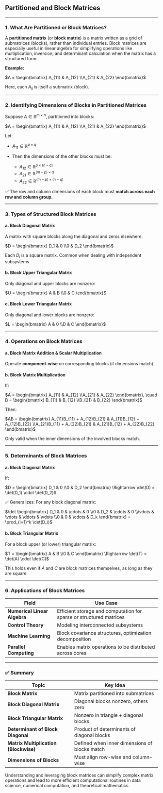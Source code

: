 ## **Partitioned and Block Matrices**

---

### **1. What Are Partitioned or Block Matrices?**

A **partitioned matrix** (or **block matrix**) is a matrix written as a grid of submatrices 
(blocks), rather than individual entries. Block matrices are especially useful in linear algebra 
for simplifying operations like multiplication, inversion, and determinant calculation when 
the matrix has a structured form.

**Example:**

$`A = \begin{bmatrix} A_{11} & A_{12} \\A_{21} & A_{22} \end{bmatrix}`$

Here, each $`A_{ij}`$ is itself a submatrix (block).

---

### **2. Identifying Dimensions of Blocks in Partitioned Matrices**

Suppose $`A \in \mathbb{R}^{m \times n}`$, partitioned into blocks:

$`A = \begin{bmatrix} A_{11} & A_{12} \\A_{21} & A_{22} \end{bmatrix}`$

Let:

* $`A_{11} \in \mathbb{R}^{p \times q}`$
* Then the dimensions of the other blocks must be:

  * $`A_{12} \in \mathbb{R}^{p \times (n - q)}`$
  * $`A_{21} \in \mathbb{R}^{(m - p) \times q}`$
  * $`A_{22} \in \mathbb{R}^{(m - p) \times (n - q)}`$

✅ The row and column dimensions of each block must **match across each row and column group**.

---

### **3. Types of Structured Block Matrices**

#### **a. Block Diagonal Matrix**

A matrix with square blocks along the diagonal and zeros elsewhere.

$`D = \begin{bmatrix} D_1 & 0 \\0 & D_2 \end{bmatrix}`$

Each $`D_i`$ is a square matrix. Common when dealing with independent subsystems.

#### **b. Block Upper Triangular Matrix**

Only diagonal and upper blocks are nonzero:

$`U = \begin{bmatrix} A & B \\0 & C \end{bmatrix}`$

#### **c. Block Lower Triangular Matrix**

Only diagonal and lower blocks are nonzero:

$`L = \begin{bmatrix} A & 0 \\D & C \end{bmatrix}`$

---

### **4. Operations on Block Matrices**

#### **a. Block Matrix Addition & Scalar Multiplication**

Operate **component-wise** on corresponding blocks (if dimensions match).

#### **b. Block Matrix Multiplication**

If:

$`A = \begin{bmatrix} A_{11} & A_{12} \\A_{21} & A_{22} \end{bmatrix}, \quad B = \begin{bmatrix} B_{11} & B_{12} \\B_{21} & B_{22} \end{bmatrix}`$

Then:

$`AB = \begin{bmatrix} A_{11}B_{11} + A_{12}B_{21} & A_{11}B_{12} + A_{12}B_{22} \\A_{21}B_{11} + A_{22}B_{21} & A_{21}B_{12} + A_{22}B_{22} \end{bmatrix}`$

Only valid when the inner dimensions of the involved blocks match.

---

### **5. Determinants of Block Matrices**

#### **a. Block Diagonal Matrix**

If:

$`D = \begin{bmatrix} D_1 & 0 \\0 & D_2 \end{bmatrix} \Rightarrow \det(D) = \det(D_1) \cdot \det(D_2)`$

✅ Generalizes: For any block diagonal matrix:

$`\det \begin{bmatrix} D_1 & 0 & \cdots & 0 \\0 & D_2 & \cdots & 0 \\\vdots & \vdots & \ddots & \vdots \\0 & 0 & \cdots & D_k \end{bmatrix} = \prod_{i=1}^k \det(D_i)`$

#### **b. Block Triangular Matrix**

For a block upper (or lower) triangular matrix:

$`T = \begin{bmatrix} A & B \\0 & C \end{bmatrix} \Rightarrow \det(T) = \det(A) \cdot \det(C)`$

This holds even if $A$ and $C$ are block matrices themselves, as long as they are square.

---

### **6. Applications of Block Matrices**

| Field                        | Use Case                                                            |
| ---------------------------- | ------------------------------------------------------------------- |
| **Numerical Linear Algebra** | Efficient storage and computation for sparse or structured matrices |
| **Control Theory**           | Modeling interconnected subsystems                                  |
| **Machine Learning**         | Block covariance structures, optimization decomposition             |
| **Parallel Computing**       | Enables matrix operations to be distributed across cores            |

---

### ✅ Summary

| Topic                                 | Key Idea                                      |
| ------------------------------------- | --------------------------------------------- |
| **Block Matrix**                      | Matrix partitioned into submatrices           |
| **Block Diagonal Matrix**             | Diagonal blocks nonzero, others zero          |
| **Block Triangular Matrix**           | Nonzero in triangle + diagonal blocks         |
| **Determinant of Block Diagonal**     | Product of determinants of diagonal blocks    |
| **Matrix Multiplication (Blockwise)** | Defined when inner dimensions of blocks match |
| **Dimensions of Blocks**              | Must align row-wise and column-wise           |

Understanding and leveraging block matrices can simplify complex matrix operations and lead to 
more efficient computational routines in data science, numerical computation, and theoretical mathematics.
